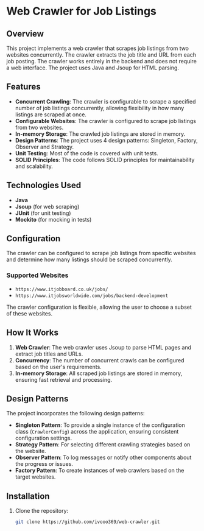 # Web Crawler for Job Listings

## Overview
This project implements a web crawler that scrapes job listings from two websites concurrently. The crawler extracts the job title and URL from each job posting. The crawler works entirely in the backend and does not require a web interface. The project uses Java and Jsoup for HTML parsing.

## Features
- **Concurrent Crawling**: The crawler is configurable to scrape a specified number of job listings concurrently, allowing flexibility in how many listings are scraped at once.
- **Configurable Websites**: The crawler is configured to scrape job listings from two websites.
- **In-memory Storage**: The crawled job listings are stored in memory.
- **Design Patterns**: The project uses 4 design patterns: Singleton, Factory, Observer and Strategy.
- **Unit Testing**: Most of the code is covered with unit tests.
- **SOLID Principles**: The code follows SOLID principles for maintainability and scalability.

## Technologies Used
- **Java**
- **Jsoup** (for web scraping)
- **JUnit** (for unit testing)
- **Mockito** (for mocking in tests)

## Configuration
The crawler can be configured to scrape job listings from specific websites and determine how many listings should be scraped concurrently.

### Supported Websites
- `https://www.itjobboard.co.uk/jobs/`
- `https://www.itjobsworldwide.com/jobs/backend-development`

The crawler configuration is flexible, allowing the user to choose a subset of these websites.

## How It Works
1. **Web Crawler**: The web crawler uses Jsoup to parse HTML pages and extract job titles and URLs.
2. **Concurrency**: The number of concurrent crawls can be configured based on the user's requirements.
3. **In-memory Storage**: All scraped job listings are stored in memory, ensuring fast retrieval and processing.

## Design Patterns
The project incorporates the following design patterns:
- **Singleton Pattern**: To provide a single instance of the configuration class (`CrawlerConfig`) across the application, ensuring consistent configuration settings.
- **Strategy Pattern**: For selecting different crawling strategies based on the website.
- **Observer Pattern**: To log messages or notify other components about the progress or issues.
- **Factory Pattern**: To create instances of web crawlers based on the target websites.

## Installation

1. Clone the repository:
   ```bash
   git clone https://github.com/ivooo369/web-crawler.git
